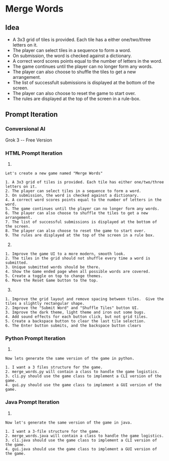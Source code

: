 # Merge Words

## Idea

- A 3x3 grid of tiles is provided. Each tile has a either one/two/three letters on it.
- The player can select tiles in a sequence to form a word.
- On submission, the word is checked against a dictionary.
- A correct word scores points equal to the number of letters in the word.
- The game continues until the player can no longer form any words.
- The player can also choose to shuffle the tiles to get a new arrangement.
- The list of successfult submissions is displayed at the bottom of the screen.
- The player can also choose to reset the game to start over.
- The rules are displayed at the top of the screen in a rule-box.


## Prompt Iteration

### Conversional AI

Grok 3 -- Free Version 

### HTML Prompt Iteration

1. 

    Let's create a new game named "Merge Words"

    1. A 3x3 grid of tiles is provided. Each tile has either one/two/three letters on it.
    2. The player can select tiles in a sequence to form a word.
    3. On submission, the word is checked against a dictionary.
    4. A correct word scores points equal to the number of letters in the word.
    5. The game continues until the player can no longer form any words.
    6. The player can also choose to shuffle the tiles to get a new arrangement.
    7. The list of successful submissions is displayed at the bottom of the screen.
    8. The player can also choose to reset the game to start over.
    9. The rules are displayed at the top of the screen in a rule box.

2. 

    1. Improve the game UI to a more modern, smooth look.
    2. The tiles in the grid should not shuffle every time a word is submitted.
    3. Unique submitted words should be there.
    4. Show the Game ended page when all possible words are covered.
    5. Create a toggle on top to change themes.
    6. Move the Reset Game button to the top.

3.

    1. Improve the grid layout and remove spacing between tiles.  Give the tiles a slightly rectangular shape.
    2. Improve the "Submit Word" and "Shuffle Tiles" button UI.
    3. Improve the dark theme, light theme and iron out some bugs.
    4. Add sound effects for each button click, but not grid tiles.
    5. Create a backspace button to clear the last tile selection.
    6. The Enter button submits, and the backspace button clears

### Python Prompt Iteration

1.

    Now lets generate the same version of the game in python.

    1. I want a 3 files structure for the game.
    2. merge_words.py will contain a class to handle the game logistics.
    3. cli.py should use the game class to implement a CLI version of the game.
    4. gui.py should use the game class to implement a GUI version of the game.


### Java Prompt Iteration

1.

    Now let's generate the same version of the game in java.

    1. I want a 3-file structure for the game.
    2. merge_words.java will contain a class to handle the game logistics.
    3. cli.java should use the game class to implement a CLI version of the game.
    4. gui.java should use the game class to implement a GUI version of the game.